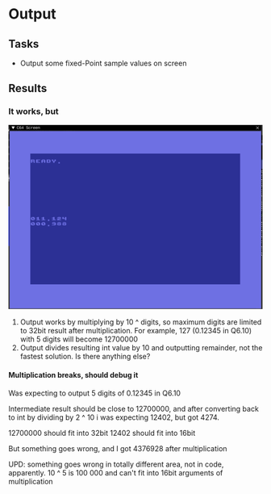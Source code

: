 # Output

## Tasks

* Output some fixed-Point sample values on screen

## Results

### It works, but

![debugger1.png](images/debugger.png)

1. Output works by multiplying by 10 ^ digits, so maximum digits are limited to 32bit result after multiplication. For example, 127 (0.12345 in Q6.10) with 5 digits will become 12700000
2. Output divides resulting int value by 10 and outputting remainder, not the fastest solution. Is there anything else?

#### Multiplication breaks, should debug it

Was expecting to output 5 digits of 0.12345 in Q6.10

Intermediate result should be close to 12700000, and after converting back to int by dividing by 2 ^ 10 i was expecting 12402, but got 4274.

12700000 should fit into 32bit
12402 should fit into 16bit

But something goes wrong, and I got 4376928 after multiplication

UPD: something goes wrong in totally different area, not in code, apparently.
10 ^ 5 is 100 000 and can't fit into 16bit arguments of multiplication